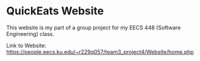 # QuickEats Website


This website is my part of a group project for my EECS 448 (Software Engineering) class.


Link to Website: https://people.eecs.ku.edu/~r229q057/team3_project4/Website/home.php
